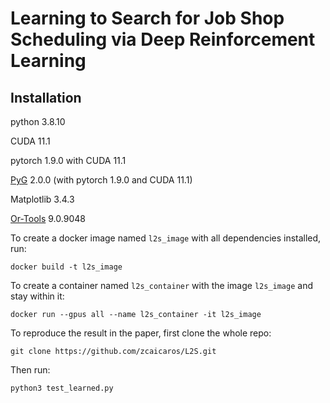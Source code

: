 # Learning to Search for Job Shop Scheduling via Deep Reinforcement Learning

## Installation
python 3.8.10

CUDA 11.1

pytorch 1.9.0 with CUDA 11.1

[PyG](https://github.com/pyg-team/pytorch_geometric) 2.0.0 (with pytorch 1.9.0 and CUDA 11.1)

Matplotlib 3.4.3

[Or-Tools](https://github.com/google/or-tools) 9.0.9048

To create a docker image named `l2s_image` with all dependencies installed, run:
```
docker build -t l2s_image
```
To create a container named `l2s_container` with the image `l2s_image` and stay within it:
```
docker run --gpus all --name l2s_container -it l2s_image
```
To reproduce the result in the paper, first clone the whole repo:
```
git clone https://github.com/zcaicaros/L2S.git
```
Then run:
```
python3 test_learned.py
```